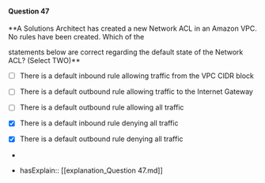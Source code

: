 #### Question  47


**A Solutions Architect has created a new Network ACL in an Amazon VPC. No rules have been created. Which of the

statements below are correct regarding the default state of the Network ACL? (Select TWO)**


- [ ] There is a default inbound rule allowing traffic from the VPC CIDR block


- [ ] There is a default outbound rule allowing traffic to the Internet Gateway


- [ ] There is a default outbound rule allowing all traffic


- [x] There is a default inbound rule denying all traffic


- [x] There is a default outbound rule denying all traffic


*

- hasExplain:: [[explanation_Question  47.md]]